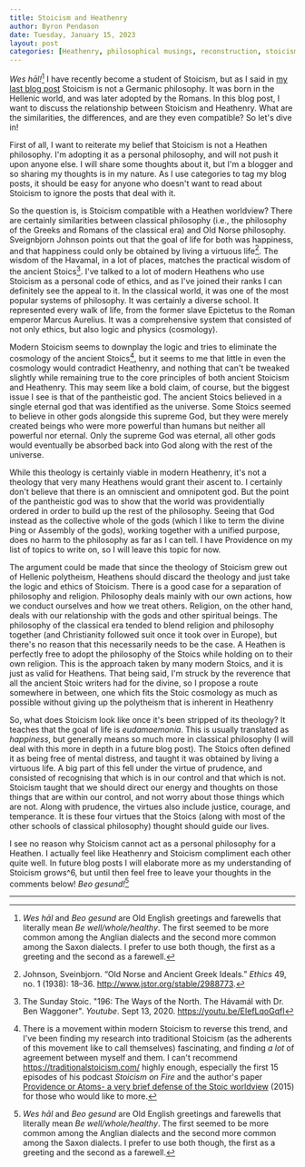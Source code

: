 ```yaml
---
title: Stoicism and Heathenry
author: Byron Pendason
date: Tuesday, January 15, 2023
layout: post
categories: [Heathenry, philosophical musings, reconstruction, stoicism]
---
```


*Wes hāl!*[^1] I have recently become a student of Stoicism, but as I said in [my last blog post](https://www.minewyrtruman.com/2022/12/30/accepting-fate/) Stoicism is not a Germanic philosophy. It was born in the Hellenic world, and was later adopted by the Romans. In this blog post, I want to discuss the relationship between Stoicism and Heathenry. What are the similarities, the differences, and are they even compatible? So let's dive in!

First of all, I want to reiterate my belief that Stoicism is not a Heathen philosophy. I'm adopting it as a personal philosophy, and will not push it upon anyone else. I will share some thoughts about it, but I'm a blogger and so sharing my thoughts is in my nature. As I use categories to tag my blog posts, it should be easy for anyone who doesn't want to read about Stoicism to ignore the posts that deal with it.

So the question is, is Stoicism compatible with a Heathen worldview? There are certainly similarities between classical philosophy (i.e., the philosophy of the Greeks and Romans of the classical era) and Old Norse philosophy. Sveignbjorn Johnson points out that the goal of life for both was happiness, and that happiness could only be obtained by living a virtuous life[^3]. The wisdom of the Havamal, in a lot of places, matches the practical wisdom of the ancient Stoics[^4]. I've talked to a lot of modern Heathens who use Stoicism as a personal code of ethics, and as I've joined their ranks I can definitely see the appeal to it. In the classical world, it was one of the most popular systems of philosophy. It was certainly a diverse school. It represented every walk of life, from the former slave Epictetus to the Roman emperor Marcus Aurelius. It was a comprehensive system that consisted of not only ethics, but also logic and physics (cosmology).

Modern Stoicism seems to downplay the logic and tries to eliminate the cosmology of the ancient Stoics[^5], but it seems to me that little in even the cosmology would contradict Heathenry, and nothing that can't be tweaked slightly while remaining true to the core principles of both ancient Stoicism and Heathenry. This may seem like a bold claim, of course, but the biggest issue I see is that of the pantheistic god. The ancient Stoics believed in a single eternal god that was identified as the universe. Some Stoics seemed to believe in other gods alongside this supreme God, but they were merely created beings who were more powerful than humans but neither all powerful nor eternal. Only the supreme God was eternal, all other gods would eventually be absorbed back into God along with the rest of the universe.

While this theology is certainly viable in modern Heathenry, it's not a theology that very many Heathens would grant their ascent to. I certainly don't believe that there is an omniscient and omnipotent god. But the point of the pantheistic god was to show that the world was providentially ordered in order to build up the rest of the philosophy. Seeing that God instead as the collective whole of the gods (which I like to term the divine Þing or Assembly of the gods), working together with a unified purpose, does no harm to the philosophy as far as I can tell. I have Providence on my list of topics to write on, so I will leave this topic for now.

The argument could be made that since the theology of Stoicism grew out of Hellenic polytheism, Heathens should discard the theology and just take the logic and ethics of Stoicism. There is a good case for a separation of philosophy and religion. Philosophy deals mainly with our own actions, how we conduct ourselves and how we treat others. Religion, on the other hand, deals with our relationship with the gods and other spiritual beings. The philosophy of the classical era tended to blend religion and philosophy together (and Christianity followed suit once it took over in Europe), but there's no reason that this necessarily needs to be the case. A Heathen is perfectly free to adopt the philosophy of the Stoics while holding on to their own religion. This is the approach taken by many modern Stoics, and it is just as valid for Heathens. That being said, I'm struck by the reverence that all the ancient Stoic writers had for the divine, so I propose a route somewhere in between, one which fits the Stoic cosmology as much as possible without giving up the polytheism that is inherent in Heathenry 

So, what does  Stoicism look like once it's been stripped of its theology? It teaches that the goal of life is *eudamaemonia*. This is usually translated as *happiness*, but generally means so much more in classical philosophy (I will deal with this more in depth in a future blog post). The Stoics often defined it as being free of mental distress, and taught it was obtained by living a virtuous life. A big part of this fell under the virtue of prudence, and consisted of recognising that which is in our control and that which is not. Stoicism taught that we should direct our energy and thoughts on those things that are within our control, and not worry about those things which are not. Along with prudence, the virtues also include justice, courage, and temperance. It is these four virtues that the Stoics (along with most of the other schools of classical philosophy) thought should guide our lives.

I see no reason why Stoicism cannot act as a personal philosophy for a Heathen. I actually feel like Heathenry and Stoicism compliment each other quite well. In future blog posts I will elaborate more as my understanding of Stoicism grows^6, but until then feel free to leave your thoughts in the comments below! *Beo gesund!*[^1]

- - -

[^1]: *Wes hāl* and *Beo gesund* are Old English greetings and farewells that literally mean *Be well/whole/healthy*. The first seemed to be more common among the Anglian dialects and the second more common among the Saxon dialects. I prefer to use both though, the first as a greeting and the second as a farewell.

[^3]: Johnson, Sveinbjorn. “Old Norse and Ancient Greek Ideals.” _Ethics_ 49, no. 1 (1938): 18–36. http://www.jstor.org/stable/2988773.

[^4]: The Sunday Stoic. "196: The Ways of the North. The Hávamál with Dr. Ben Waggoner". *Youtube*. Sept 13, 2020. https://youtu.be/EIefLqoGqfI

[^5]: There is a movement within modern Stoicism to reverse this trend, and I've been finding my research into traditional Stoicism (as the adherents of this movement like to call themselves) fascinating, and finding *a lot* of agreement between myself and them. I can't recommend <https://traditionalstoicism.com/> highly enough, especially the first 15 episodes of his podcast *Stoicism on Fire* and the author's paper [Providence or Atoms- a very brief defense of the Stoic worldview](https://traditionalstoicism.com/wp-content/uploads/2016/01/Providence-or-Atoms-a-very-brief-defense-of-the-Stoic-worldview.pdf) (2015) for those who would like to more.

[^6]: Please keep in mind that as I'm still pretty new to Stoicism, the thoughts I will be sharing in future blog posts will be my own understanding of Stoicism based upon my reading of ancient and modern sources and discussions with other Stoics. If anything I say is inaccurate, please feel free to let me know!